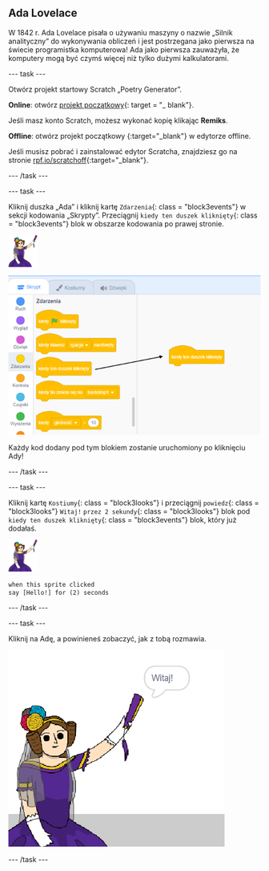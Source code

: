 ## Ada Lovelace

W 1842 r. Ada Lovelace pisała o używaniu maszyny o nazwie „Silnik analityczny” do wykonywania obliczeń i jest postrzegana jako pierwsza na świecie programistka komputerowa! Ada jako pierwsza zauważyła, że komputery mogą być czymś więcej niż tylko dużymi kalkulatorami.

\--- task \---

Otwórz projekt startowy Scratch „Poetry Generator”.

**Online**: otwórz [projekt początkowy](http://rpf.io/poetry-on){: target = "_ blank"}.

Jeśli masz konto Scratch, możesz wykonać kopię klikając **Remiks**.

**Offline**: otwórz projekt początkowy [ ](http://rpf.io/p/pl-PL/poetry-generator-go){:target="_blank"} w edytorze offline.

Jeśli musisz pobrać i zainstalować edytor Scratcha, znajdziesz go na stronie [rpf.io/scratchoff](http://rpf.io/scratchoff){:target="_blank"}.

\--- /task \---

\--- task \---

Kliknij duszka „Ada” i kliknij kartę `Zdarzenia`{: class = "block3events"} w sekcji kodowania „Skrypty”. Przeciągnij `kiedy ten duszek kliknięty`{: class = "block3events"} blok w obszarze kodowania po prawej stronie.

![ada sprite](images/ada-sprite.png)

![przeciąganie, gdy duszek kliknie blok](images/poetry-click.png)

Każdy kod dodany pod tym blokiem zostanie uruchomiony po kliknięciu Ady!

\--- /task \---

\--- task \---

Kliknij kartę `Kostiumy`{: class = "block3looks"} i przeciągnij `powiedz`{: class = "block3looks"} `Witaj!` `przez 2 sekundy`{: class = "block3looks"} blok pod `kiedy ten duszek kliknięty`{: class = "block3events"} blok, który już dodałaś.

![ada sprite](images/ada-sprite.png)

```blocks3
when this sprite clicked
say [Hello!] for (2) seconds
```

\--- /task \---

\--- task \---

Kliknij na Adę, a powinieneś zobaczyć, jak z tobą rozmawia.

![zrzut ekranu](images/poetry-say-test.png)

\--- /task \---